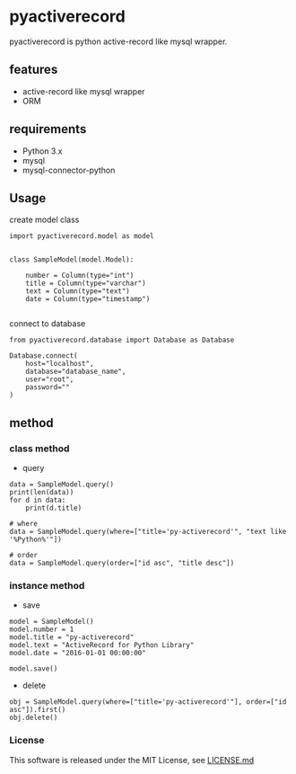 # pyactiverecord
pyactiverecord is python active-record like mysql wrapper.

## features
- active-record like mysql wrapper
- ORM

## requirements
- Python 3.x
- mysql
- mysql-connector-python

## Usage
create model class
```
import pyactiverecord.model as model


class SampleModel(model.Model):

    number = Column(type="int")
    title = Column(type="varchar")
    text = Column(type="text")
    date = Column(type="timestamp")
    
```
connect to database
```
from pyactiverecord.database import Database as Database

Database.connect(
    host="localhost",
    database="database_name",
    user="root",
    password=""
)
```

## method
### class method
- query
```
data = SampleModel.query()
print(len(data))
for d in data:
    print(d.title)

# where
data = SampleModel.query(where=["title='py-activerecord'", "text like '%Python%'"])

# order
data = SampleModel.query(order=["id asc", "title desc"])
```
### instance method
- save
```
model = SampleModel()
model.number = 1
model.title = "py-activerecord"
model.text = "ActiveRecord for Python Library"
model.date = "2016-01-01 00:00:00"

model.save()
```
- delete
```
obj = SampleModel.query(where=["title='py-activerecord'"], order=["id asc"]).first()
obj.delete()
```

### License
This software is released under the MIT License, see [LICENSE.md](./LICENSE.md)
